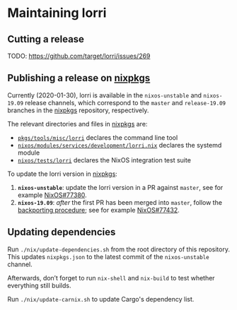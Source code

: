 # Maintaining lorri

## Cutting a release

TODO: https://github.com/target/lorri/issues/269

## Publishing a release on [nixpkgs][]

Currently (2020-01-30), lorri is available in the `nixos-unstable` and
`nixos-19.09` release channels, which correspond to the `master` and
`release-19.09` branches in the [nixpkgs][] repository, respectively.

The relevant directories and files in [nixpkgs][] are:
- [`pkgs/tools/misc/lorri`][nixpkgs-lorri-tool] declares the command line tool
- [`nixos/modules/services/development/lorri.nix`][nixpkgs-lorri-service]
  declares the systemd module
- [`nixos/tests/lorri`][nixpkgs-lorri-tests] declares the NixOS integration
  test suite

To update the lorri version in [nixpkgs][]:
1. **`nixos-unstable`**: update the lorri version in a PR against `master`, see
   for example [NixOS#77380](https://github.com/NixOS/nixpkgs/pull/77380).
2. **`nixos-19.09`**: _after_ the first PR has been merged into `master`,
   follow the [backporting procedure][nixpkgs-backporting]; see for example
   [NixOS#77432](https://github.com/NixOS/nixpkgs/pull/77432).

## Updating dependencies

Run `./nix/update-dependencies.sh` from the root directory of this
repository. This updates `nixpkgs.json` to the latest commit of the
`nixos-unstable` channel.

Afterwards, don’t forget to run `nix-shell` and `nix-build` to test
whether everything still builds.

Run `./nix/update-carnix.sh` to update Cargo's dependency list.

[nixpkgs]: https://github.com/NixOS/nixpkgs/
[nixpkgs-backporting]: https://github.com/NixOS/nixpkgs/blob/d6a98987717b31e2d89b267608ea6c90bd5eea56/.github/CONTRIBUTING.md#backporting-changes
[nixpkgs-lorri-service]: https://github.com/NixOS/nixpkgs/blob/master/nixos/modules/services/development/lorri.nix
[nixpkgs-lorri-tests]: https://github.com/NixOS/nixpkgs/tree/master/nixos/tests/lorri
[nixpkgs-lorri-tool]: https://github.com/NixOS/nixpkgs/tree/master/pkgs/tools/misc/lorri
